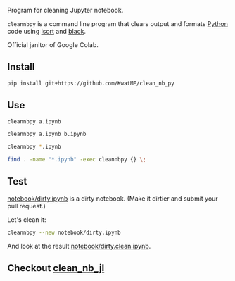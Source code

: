 Program for cleaning Jupyter notebook.

`cleannbpy` is a command line program that clears output and formats [Python](https://www.python.org) code using [isort](https://github.com/timothycrosley/isort) and [black](https://github.com/ambv/black).

Official janitor of Google Colab.

## Install

```sh
pip install git+https://github.com/KwatME/clean_nb_py
```

## Use

```sh
cleannbpy a.ipynb
```

```sh
cleannbpy a.ipynb b.ipynb
```

```sh
cleannbpy *.ipynb
```

```sh
find . -name "*.ipynb" -exec cleannbpy {} \;
```

## Test

[notebook/dirty.ipynb](notebook/dirty.ipynb) is a dirty notebook.
(Make it dirtier and submit your pull request.)

Let's clean it:

```sh
cleannbpy --new notebook/dirty.ipynb
```

And look at the result [notebook/dirty.clean.ipynb](notebook/dirty.clean.ipynb).

## Checkout [clean_nb_jl](https://github.com/KwatME/clean_nb_jl)
